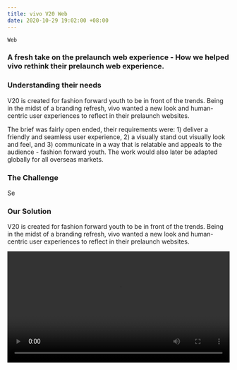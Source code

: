 ```yaml
---
title: vivo V20 Web
date: 2020-10-29 19:02:00 +08:00
---
```


`Web`

<h3>A fresh take on the prelaunch web experience - How we helped vivo rethink their prelaunch web experience.</h3>

<h3>Understanding their needs</h3>
<p>V20 is created for fashion forward youth to be in front of the trends. Being in the midst of a branding refresh, vivo wanted a new look and human-centric user experiences to reflect in their prelaunch websites.</p>

<p>The brief was fairly open ended, their requirements were: 1) deliver a friendly and seamless user experience, 2) a visually stand out visually look and feel, and 3) communicate in a way that is relatable and appeals to the audience - fashion forward youth. The work would also later be adapted globally for all overseas markets.</p>

<h3>The Challenge</h3>
<p>Se</p>

<h3>Our Solution</h3>
<p>V20 is created for fashion forward youth to be in front of the trends. Being in the midst of a branding refresh, vivo wanted a new look and human-centric user experiences to reflect in their prelaunch websites.</p>

<p>
<video width="100%"  preload="metadata" controls autoplay loop>
  <source src="https://s3.amazonaws.com/kitmeng.com/img/vivo-V20/VIVO+V20%E9%A2%84%E7%83%AD%E5%8A%A8%E6%95%8808-10+(1).mp4#t=0.00" type="video/mp4">
  Your browser does not support HTML5 video.
</video>
</p>








<br>
<div class="whitespace-xs"></div>

<div class="whitespace"></div>